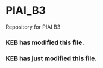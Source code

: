 # PIAI_B3
Repository for PIAI B3



### KEB has modified this file.


### KEB has just modified this file.
